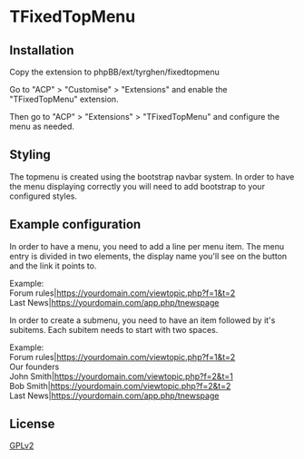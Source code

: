 # TFixedTopMenu

## Installation

Copy the extension to phpBB/ext/tyrghen/fixedtopmenu

Go to "ACP" > "Customise" > "Extensions" and enable the "TFixedTopMenu" extension.

Then go to "ACP" > "Extensions" > "TFixedTopMenu" and configure the menu as needed.

## Styling

The topmenu is created using the bootstrap navbar system. In order to have the menu displaying correctly you will need to add bootstrap to your configured styles.

## Example configuration

In order to have a menu, you need to add a line per menu item.
The menu entry is divided in two elements, the display name you'll see on the button and the link it points to.

Example:  
Forum rules|https://yourdomain.com/viewtopic.php?f=1&t=2  
Last News|https://yourdomain.com/app.php/tnewspage  

In order to create a submenu, you need to have an item followed by it's subitems.
Each subitem needs to start with two spaces.

Example:  
Forum rules|https://yourdomain.com/viewtopic.php?f=1&t=2  
Our founders  
      John Smith|https://yourdomain.com/viewtopic.php?f=2&t=1  
      Bob Smith|https://yourdomain.com/viewtopic.php?f=2&t=2  
Last News|https://yourdomain.com/app.php/tnewspage  

## License

[GPLv2](license.txt)
